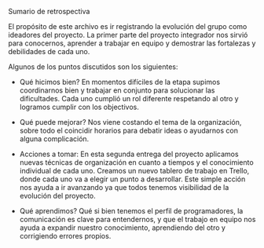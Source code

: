 Sumario de retrospectiva

El propósito de este archivo es ir registrando la evolución del grupo como ideadores del proyecto.
La primer parte del proyecto integrador nos sirvió para conocernos, aprender a trabajar en equipo
y demostrar las fortalezas y debilidades de cada uno. 

Algunos de los puntos discutidos son los siguientes:

- Qué hicimos bien?
En momentos difíciles de la etapa supimos coordinarnos bien y trabajar en conjunto para solucionar las dificultades.
Cada uno cumplió un rol diferente respetando al otro y logramos cumplir con los objectivos.

- Qué puede mejorar?
Nos viene costando el tema de la organización, sobre todo el coincidir horarios para debatir ideas o ayudarnos con alguna complicación.

- Acciones a tomar:
En esta segunda entrega del proyecto aplicamos nuevas técnicas de organización
en cuanto a tiempos y el conocimiento individual de cada uno.
Creamos un nuevo tablero de trabajo en Trello, donde cada uno va a elegir un punto a desarrollar. Este simple acción nos ayuda a ir avanzando 
ya que todos tenemos visibilidad de la evolución del proyecto.

- Qué aprendimos?
Qué si bien tenemos el perfil de programadores, la comunicación es clave para entendernos, y que el trabajo en equipo nos ayuda
a expandir nuestro conocimiento, aprendiendo del otro y corrigiendo errores propios.
